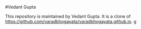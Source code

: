 #Vedant Gupta

This repository is maintained by Vedant Gupta. It is a clone of https://github.com/varadbhogayata/varadbhogayata.github.io.
g
